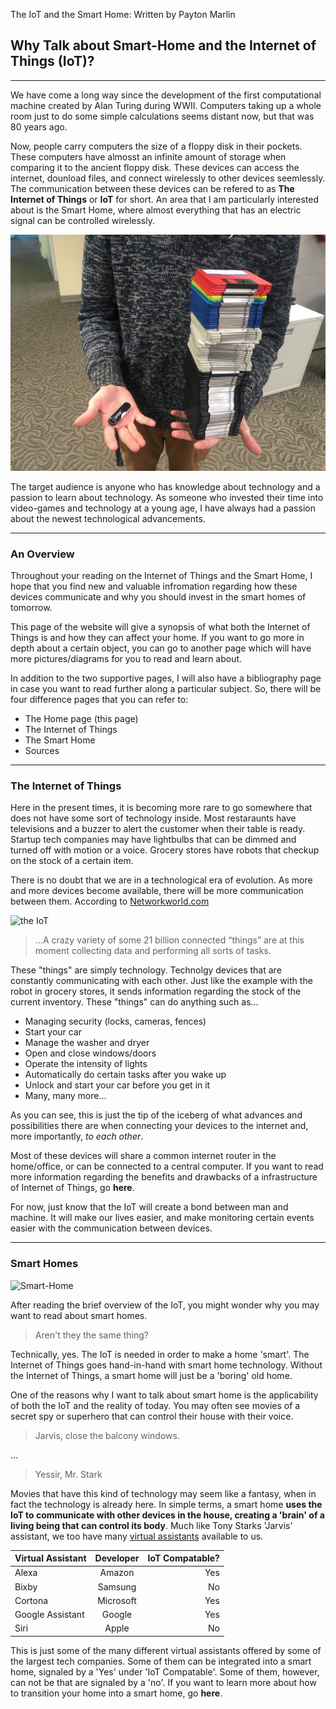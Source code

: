   The IoT and the Smart Home: Written by Payton Marlin

## **Why Talk about Smart-Home and the Internet of Things (IoT)?**
---
We have come a long way since the development of the first computational machine created by Alan Turing during WWII. Computers taking up a whole room just to do some simple calculations seems distant now, but that was 80 years ago. 

Now, people carry computers the size of a floppy disk in their pockets. These computers have almosst an infinite amount of storage when comparing it to the ancient floppy disk. These devices can access the internet, dounload files, and connect wirelessly to other devices seemlessly. The communication between these devices can be refered to as **The Internet of Things** or **IoT** for short. An area that I am particularly interested about is the Smart Home, where almost everything that has an electric signal can be controlled wirelessly.

![128 Gb flashdrive -> 128 Mb of floppy disk](Pictures/Floppy.jpg)

The target audience is anyone who has knowledge about technology and a passion to learn about technology. As someone who invested their time into video-games and technology at a young age, I have always had a passion about the newest technological advancements.  

---

### **An Overview**

Throughout your reading on the Internet of Things and the Smart Home, I hope that you find new and valuable infromation regarding how these devices communicate and why you should invest in the smart homes of tomorrow.

This page of the website will give a synopsis of what both the Internet of Things is and how they can affect your home. If you want to go more in depth about a certain object, you can go to another page which will have more pictures/diagrams for you to read and learn about.

In addition to the two supportive pages, I will also have a bibliography page in case you want to read further along a particular subject. So, there will be four difference pages that you can refer to:
- The Home page (this page)
- The Internet of Things
- The Smart Home
- Sources

---
### **The Internet of Things**

Here in the present times, it is becoming more rare to go somewhere that does not have some sort of technology inside. Most restaraunts have televisions and a buzzer to alert the customer when their table is ready. Startup tech companies may have lightbulbs that can be dimmed and turned off with motion or a voice. Grocery stores have robots that checkup on the stock of a certain item. 

There is no doubt that we are in a technological era of evolution. As more and more devices become available, there will be more communication between them. According to [Networkworld.com](https://www.networkworld.com/article/3542891/the-internet-of-things-in-2020-more-vital-than-ever.html)

![the IoT](https://cdn2.hubspot.net/hubfs/850486/Imported_Blog_Media/icono1-6.jpg)

> ...A crazy variety of some 21 billion connected “things” are at this moment collecting data and performing all sorts of tasks. 

These "things" are simply technology. Technolgy devices that are constantly communicating with each other. Just like the example with the robot in grocery stores, it sends information regarding the stock of the current inventory. These "things" can do anything such as...

 - Managing security (locks, cameras, fences)
 - Start your car
 - Manage the washer and dryer
 - Open and close windows/doors
 - Operate the intensity of lights
 - Automatically do certain tasks after you wake up
 - Unlock and start your car before you get in it 
 - Many, many more...

 As you can see, this is just the tip of the iceberg of what advances and possibilities there are when connecting your devices to the internet and, more importantly, *to each other*. 

 Most of these devices will share a common internet router in the home/office, or can be connected to a central computer. If you want to read more information regarding the benefits and drawbacks of a infrastructure of Internet of Things, go **here**.

 For now, just know that the IoT will create a bond between man and machine. It will make our lives easier, and make monitoring certain events easier with the communication between devices. 

 ---
 ### **Smart Homes**

![Smart-Home](https://www.swann.com/blog/wp-content/uploads/2018/12/Smart-Home-Technology.jpg)

 After reading the brief overview of the IoT, you might wonder why you may want to read about smart homes.

 >Aren't they the same thing?

 Technically, yes. The IoT is needed in order to make a home 'smart'. The Internet of Things goes hand-in-hand with smart home technology. Without the Internet of Things, a smart home will just be a 'boring' old home. 

 One of the reasons why I want to talk about smart home is the applicability of both the IoT and the reality of today. You may often see movies of a secret spy or superhero that can control their house with their voice.

 > Jarvis, close the balcony windows. 

...
> Yessir, Mr. Stark

Movies that have this kind of technology may seem like a fantasy, when in fact the technology is already here. In simple terms, a smart home **uses the IoT to communicate with other devices in the house, creating a 'brain' of a living being that can control its body**. Much like Tony Starks 'Jarvis' assistant, we too have many [virtual assistants](https://en.wikipedia.org/wiki/Virtual_assistant) available to us. 

| Virtual Assistant  | Developer | IoT Compatable?  |  
|:---|:---:|---:|
| Alexa  | Amazon  | Yes  | 
| Bixby  | Samsung  | No  |  
| Cortona  | Microsoft  | Yes  |
| Google Assistant | Google | Yes |
| Siri | Apple | No |

This is just some of the many different virtual assistants offered by some of the largest tech companies. Some of them can be integrated into a smart home, signaled by a 'Yes' under 'IoT Compatable'. Some of them, however, can not be that are signaled by a 'no'. If you want to learn more about how to transition your home into a smart home, go **here**.





    
